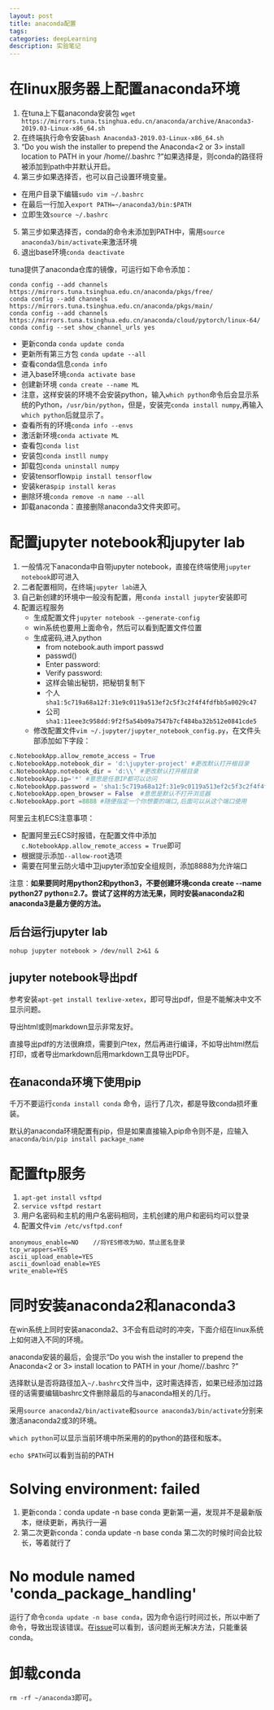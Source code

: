 ```yaml
---
layout: post
title: anaconda配置
tags:
categories: deepLearning
description: 实验笔记
---
```


# 在linux服务器上配置anaconda环境
1. 在tuna上下载anaconda安装包
`wget https://mirrors.tuna.tsinghua.edu.cn/anaconda/archive/Anaconda3-2019.03-Linux-x86_64.sh`
2. 在终端执行命令安装`bash Anaconda3-2019.03-Linux-x86_64.sh`
3. “Do you wish the installer to prepend the Anaconda<2 or 3> install location to PATH in your /home/<user>/.bashrc ?”如果选择是，则conda的路径将被添加到path中并默认开启。
4. 第三步如果选择否，也可以自己设置环境变量。
  * 在用户目录下编辑`sudo vim ~/.bashrc`
  * 在最后一行加入`export PATH=~/anaconda3/bin:$PATH`
  * 立即生效`source ~/.bashrc`
5. 第三步如果选择否，conda的命令未添加到PATH中，需用`source anaconda3/bin/activate`来激活环境
6. 退出base环境`conda deactivate`

tuna提供了anaconda仓库的镜像，可运行如下命令添加：

```
conda config --add channels https://mirrors.tuna.tsinghua.edu.cn/anaconda/pkgs/free/
conda config --add channels https://mirrors.tuna.tsinghua.edu.cn/anaconda/pkgs/main/
conda config --add channels https://mirrors.tuna.tsinghua.edu.cn/anaconda/cloud/pytorch/linux-64/
conda config --set show_channel_urls yes
```

* 更新conda `conda update conda`
* 更新所有第三方包 `conda update --all`
* 查看conda信息`conda info`
* 进入base环境`conda activate base`
* 创建新环境 `conda create --name ML`
* 注意，这样安装的环境不会安装python，输入`which python`命令后会显示系统的Python，`/usr/bin/python`，但是，安装完`conda install numpy`,再输入`which python`后就显示了。
* 查看所有的环境`conda info --envs`
* 激活新环境`conda activate ML`
* 查看包`conda list`
* 安装包`conda instll numpy`
* 卸载包`conda uninstall numpy`
* 安装tensorflow`pip install tensorflow`
* 安装keras`pip install keras`
* 删除环境`conda remove -n name --all`
* 卸载anaconda：直接删除anaconda3文件夹即可。

# 配置jupyter notebook和jupyter lab

1. 一般情况下anaconda中自带jupyter notebook，直接在终端使用`jupyter notebook`即可进入
2. 二者配置相同，在终端`jupyter lab`进入
3. 自己新创建的环境中一般没有配置，用`conda install jupyter`安装即可
4. 配置远程服务
    * 生成配置文件`jupyter notebook --generate-config`
    * win系统也要用上面命令，然后可以看到配置文件位置
    * 生成密码,进入python
        * from notebook.auth import passwd
        * passwd()
        * Enter password:
        * Verify password:
        * 这样会输出秘钥，把秘钥复制下
        * 个人`sha1:5c719a68a12f:31e9c0119a513ef2c5f3c2f4f4fdfbb5a0029c47`
        * 公司`sha1:11eee3c958dd:9f2f5a54b09a7547b7cf484ba32b512e0841cde5`
    * 修改配置文件`vim ~/.jupyter/jupyter_notebook_config.py`，在文件头部添加如下字段：

```python
c.NotebookApp.allow_remote_access = True
c.NotebookApp.notebook_dir = 'd:\jupyter-project' #更改默认打开根目录
c.NotebookApp.notebook_dir = 'd:\\' #更改默认打开根目录
c.NotebookApp.ip='*' #意思是任意IP都可以访问
c.NotebookApp.password = 'sha1:5c719a68a12f:31e9c0119a513ef2c5f3c2f4f4fdfbb5a0029c47' #刚才那个生成的密文
c.NotebookApp.open_browser = False  #意思是默认不打开浏览器
c.NotebookApp.port =8888 #随便指定一个你想要的端口,后面可以从这个端口使用
```

阿里云主机ECS注意事项：
* 配置阿里云ECS时报错，在配置文件中添加`c.NotebookApp.allow_remote_access = True`即可
* 根据提示添加`--allow-root`选项
* 需要在阿里云防火墙中卫jupyter添加安全组规则，添加8888为允许端口

注意：**如果要同时用python2和python3，不要创建环境conda create --name python27 python=2.7。尝试了这样的方法无果，同时安装anaconda2和anaconda3是最方便的方法。**

## 后台运行jupyter lab

`nohup jupyter notebook > /dev/null 2>&1 &`

## jupyter notebook导出pdf

参考安装`apt-get install texlive-xetex`，即可导出pdf，但是不能解决中文不显示问题。

导出html或则markdown显示非常友好。

直接导出pdf的方法很麻烦，需要到户tex，然后再进行编译，不如导出html然后打印，或者导出markdown后用markdown工具导出PDF。

## 在anaconda环境下使用pip

千万不要运行`conda install conda` 命令，运行了几次，都是导致conda损坏重装。

默认的anaconda环境配置有pip，但是如果直接输入pip命令则不是，应输入`anaconda/bin/pip install package_name`

# 配置ftp服务
1. `apt-get install vsftpd`
2. `service vsftpd restart`
3. 用户名密码和主机的用户名密码相同，主机创建的用户和密码均可以登录
4. 配置文件`vim /etc/vsftpd.conf`

```
anonymous_enable=NO    //将YES修改为NO，禁止匿名登录
tcp_wrappers=YES
ascii_upload_enable=YES
ascii_download_enable=YES
write_enable=YES
```

# 同时安装anaconda2和anaconda3

在win系统上同时安装anaconda2、3不会有启动时的冲突，下面介绍在linux系统上如何进入不同的环境。

anaconda安装的最后，会提示“Do you wish the installer to prepend the Anaconda<2 or 3> install location to PATH in your /home/<user>/.bashrc ?”

选择默认是否将路径加入`~/.bashrc`文件当中，这时需选择否，如果已经添加过路径的话需要编辑bashrc文件删除最后的与anaconda相关的几行。

采用`source anaconda2/bin/activate`和`source anaconda3/bin/activate`分别来激活anaconda2或3的环境。

`which python`可以显示当前环境中所采用的的python的路径和版本。

`echo $PATH`可以看到当前的PATH

# Solving environment: failed

1. 更新conda：conda update -n base conda 更新第一遍，发现并不是最新版本，继续更新，再执行一遍 
2. 第二次更新conda：conda update -n base conda 第二次的时候时间会比较长，等着就行了

# No module named 'conda_package_handling'

运行了命令`conda update -n base conda`，因为命令运行时间过长，所以中断了命令，导致出现该错误。在[issue](https://github.com/conda/conda/issues/8920)可以看到，该问题尚无解决方法，只能重装conda。

# 卸载conda

`rm -rf ~/anaconda3`即可。
